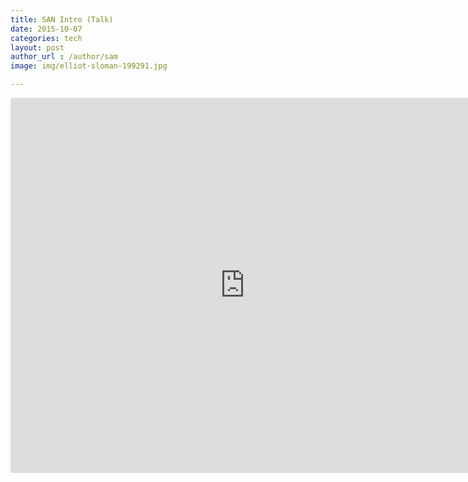 ```yaml
---
title: SAN Intro (Talk)
date: 2015-10-07
categories: tech
layout: post
author_url : /author/sam
image: img/elliot-sloman-199291.jpg

---
```


<iframe src="https://player.vimeo.com/video/141612064" width="750" height="600" frameborder="0" align="CENTER" webkitallowfullscreen mozallowfullscreen allowfullscreen></iframe>
